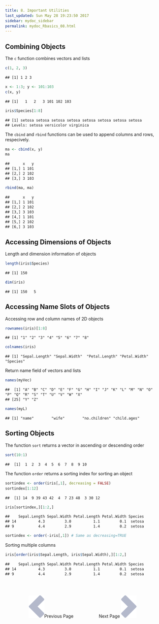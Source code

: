 ```yaml
---
title: 8. Important Utilities
last_updated: Sun May 28 19:23:50 2017
sidebar: mydoc_sidebar
permalink: mydoc_Rbasics_08.html
---
```

	
## Combining Objects

The `c` function combines vectors and lists


```r
c(1, 2, 3)
```

```
## [1] 1 2 3
```

```r
x <- 1:3; y <- 101:103
c(x, y)
```

```
## [1]   1   2   3 101 102 103
```

```r
iris$Species[1:8]
```

```
## [1] setosa setosa setosa setosa setosa setosa setosa setosa
## Levels: setosa versicolor virginica
```

The `cbind` and `rbind` functions can be used to append columns and rows, respecively.

```r
ma <- cbind(x, y)
ma
```

```
##      x   y
## [1,] 1 101
## [2,] 2 102
## [3,] 3 103
```

```r
rbind(ma, ma)
```

```
##      x   y
## [1,] 1 101
## [2,] 2 102
## [3,] 3 103
## [4,] 1 101
## [5,] 2 102
## [6,] 3 103
```

## Accessing Dimensions of Objects

Length and dimension information of objects


```r
length(iris$Species)
```

```
## [1] 150
```

```r
dim(iris)
```

```
## [1] 150   5
```

## Accessing Name Slots of Objects

Accessing row and column names of 2D objects

```r
rownames(iris)[1:8]
```

```
## [1] "1" "2" "3" "4" "5" "6" "7" "8"
```

```r
colnames(iris)
```

```
## [1] "Sepal.Length" "Sepal.Width"  "Petal.Length" "Petal.Width"  "Species"
```

Return name field of vectors and lists

```r
names(myVec)
```

```
##  [1] "A" "B" "C" "D" "E" "F" "G" "H" "I" "J" "K" "L" "M" "N" "O" "P" "Q" "R" "S" "T" "U" "V" "W" "X"
## [25] "Y" "Z"
```

```r
names(myL)
```

```
## [1] "name"        "wife"        "no.children" "child.ages"
```

## Sorting Objects

The function `sort` returns a vector in ascending or descending order

```r
sort(10:1)
```

```
##  [1]  1  2  3  4  5  6  7  8  9 10
```

The function `order` returns a sorting index for sorting an object

```r
sortindex <- order(iris[,1], decreasing = FALSE)
sortindex[1:12]
```

```
##  [1] 14  9 39 43 42  4  7 23 48  3 30 12
```

```r
iris[sortindex,][1:2,]
```

```
##    Sepal.Length Sepal.Width Petal.Length Petal.Width Species
## 14          4.3         3.0          1.1         0.1  setosa
## 9           4.4         2.9          1.4         0.2  setosa
```

```r
sortindex <- order(-iris[,1]) # Same as decreasing=TRUE
```
Sorting multiple columns

```r
iris[order(iris$Sepal.Length, iris$Sepal.Width),][1:2,]
```

```
##    Sepal.Length Sepal.Width Petal.Length Petal.Width Species
## 14          4.3         3.0          1.1         0.1  setosa
## 9           4.4         2.9          1.4         0.2  setosa
```

<br><br><center><a href="mydoc_Rbasics_07.html"><img src="images/left_arrow.png" alt="Previous page."></a>Previous Page &nbsp; &nbsp; &nbsp; &nbsp; &nbsp; &nbsp; &nbsp; &nbsp; &nbsp; &nbsp; Next Page
<a href="mydoc_Rbasics_09.html"><img src="images/right_arrow.png" alt="Next page."></a></center>
